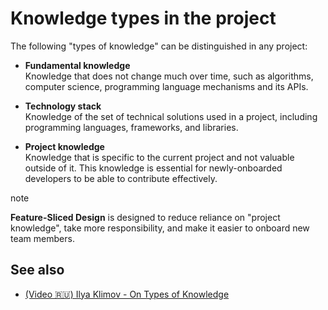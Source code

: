 # Knowledge types in the project

The following "types of knowledge" can be distinguished in any project:

* **Fundamental knowledge**<br /><!-- -->Knowledge that does not change much over time, such as algorithms, computer science, programming language mechanisms and its APIs.

* **Technology stack**<br /><!-- -->Knowledge of the set of technical solutions used in a project, including programming languages, frameworks, and libraries.

* **Project knowledge**<br /><!-- -->Knowledge that is specific to the current project and not valuable outside of it. This knowledge is essential for newly-onboarded developers to be able to contribute effectively.

note

**Feature-Sliced Design** is designed to reduce reliance on "project knowledge", take more responsibility, and make it easier to onboard new team members.

## See also[​](#see-also "Sarlavhaga to'g'ridan-to'g'ri havola")

* [(Video 🇷🇺) Ilya Klimov - On Types of Knowledge](https://youtu.be/4xyb_tA-uw0?t=249)
